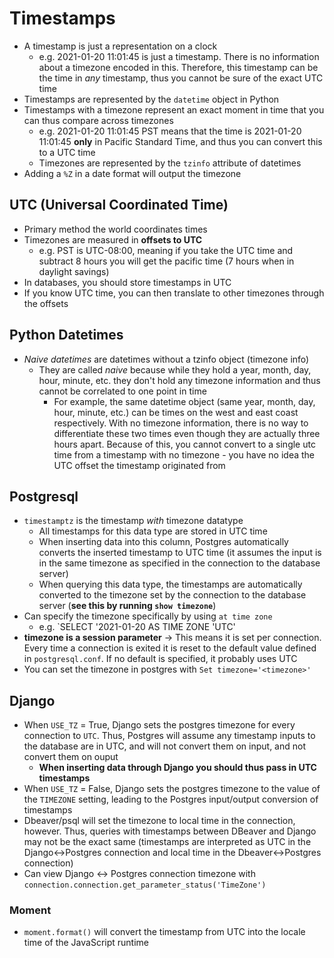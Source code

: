 # Timestamps

- A timestamp is just a representation on a clock
  - e.g. 2021-01-20 11:01:45 is just a timestamp. There is no information about a timezone encoded in this. Therefore, this timestamp can be the time in *any* timestamp, thus you cannot be sure of the exact UTC time
- Timestamps are represented by the `datetime` object in Python
- Timestamps with a timezone represent an exact moment in time that you can thus compare across timezones
  - e.g. 2021-01-20 11:01:45 PST means that the time is 2021-01-20 11:01:45 **only** in Pacific Standard Time, and thus you can convert this to a UTC time
  - Timezones are represented by the `tzinfo` attribute of datetimes
- Adding a `%Z` in a date format will output the timezone


## UTC (Universal Coordinated Time)

- Primary method the world coordinates times
- Timezones are measured in **offsets to UTC**
  - e.g. PST is UTC-08:00, meaning if you take the UTC time and subtract 8 hours you will get the pacific time (7 hours when in daylight savings)
- In databases, you should store timestamps in UTC
- If you know UTC time, you can then translate to other timezones through the offsets


## Python Datetimes

- *Naive datetimes* are datetimes without a tzinfo object (timezone info)
  - They are called *naive* because while they hold a year, month, day, hour, minute, etc. they don't hold any timezone information and thus cannot be correlated to one point in time
    - For example, the same datetime object (same year, month, day, hour, minute, etc.) can be times on the west and east coast respectively. With no timezone information, there is no way to differentiate these two times even though they are actually three hours apart. Because of this, you cannot convert to a single utc time from a timestamp with no timezone - you have no idea the UTC offset the timestamp originated from

## Postgresql

- `timestamptz` is the timestamp *with* timezone datatype
  - All timestamps for this data type are stored in UTC time
  - When inserting data into this column, Postgres automatically converts the inserted timestamp to UTC time (it assumes the input is in the same timezone as specified in the connection to the database server)
  - When querying this data type, the timestamps are automatically converted to the timezone set by the connection to the database server (**see this by running `show timezone`**)
- Can specify the timezone specifically by using `at time zone`
  - e.g. `SELECT '2021-01-20 AS TIME ZONE 'UTC'
- **timezone is a session parameter** -> This means it is set per connection. Every time a connection is exited it is reset to the default value defined in `postgresql.conf`. If no default is specified, it probably uses UTC
- You can set the timezone in postgres with `Set timezone='<timezone>'`

## Django

- When `USE_TZ` = True, Django sets the postgres timezone for every connection to `UTC`. Thus, Postgres will assume any timestamp inputs to the database are in UTC, and will not convert them on input, and not convert them on ouput
  - **When inserting data through Django you should thus pass in UTC timestamps**
- When `USE_TZ` = False, Django sets the postgres timezone to the value of the `TIMEZONE` setting, leading to the Postgres input/output conversion of timestamps
- Dbeaver/psql will set the timezone to local time in the connection, however. Thus, queries with timestamps between DBeaver and Django may not be the exact same (timestamps are interpreted as UTC in the Django<->Postgres connection and local time in the Dbeaver<->Postgres connection)
- Can view Django <-> Postgres connection timezone with `connection.connection.get_parameter_status('TimeZone')`

### Moment

- `moment.format()` will convert the timestamp from UTC into the locale time of the JavaScript runtime